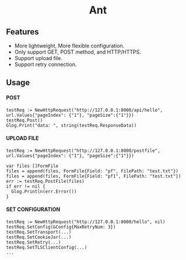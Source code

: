 <h1 align="center">Ant</h1>

## Features
  
  * More lightweight, More flexible configuration.
  * Only support GET, POST method, and HTTP/HTTPS.
  * Support upload file.
  * Support retry connection.
  
## Usage
  
#### POST

```
testReq := NewHttpRequest("http://127.0.0.1:8000/api/hello", url.Values{"pageIndex": {"1"}, "pageSize":{"1"}})
testReq.Post()
Glog.Print("data: ", string(testReq.ResponseData))
```

#### UPLOAD FILE

```
testReq := NewHttpRequest("http://127.0.0.1:8000/postfile", url.Values{"pageIndex": {"1"}, "pageSize":{"1"}})

var files []FormFile
files = append(files, FormFile{Field: "pf", FilePath: "test.txt"})
files = append(files, FormFile{Field: "pf1", FilePath: "test.txt"})
err := testReq.PostFile(files)
if err != nil {
  Glog.Println(err.Error())
}
```

#### SET CONFIGURATION

```
testReq := NewHttpRequest("http://127.0.0.1:8000/hello", nil)
testReq.SetConfig(&Config{MaxRetryNum: 3})
testReq.SetTransport(...)
testReq.SetCookieJar(...)
testReq.SetRetry(...)
testReq.SetTLSClientConfig(...)
...
```
